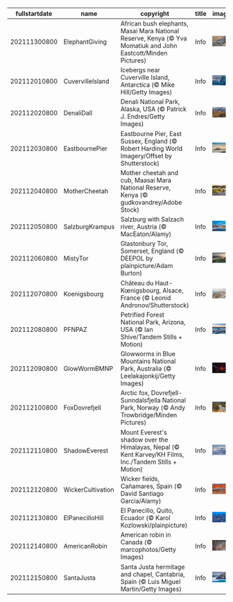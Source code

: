 |fullstartdate|name|copyright|title|image|
|--|--|--|--|--|
202111300800|ElephantGiving|African bush elephants, Masai Mara National Reserve, Kenya (© Yva Momatiuk and John Eastcott/Minden Pictures)|Info|![](/en-AU/2021/12/202111300800ElephantGiving.jpg)|
202112010800|CuvervilleIsland|Icebergs near Cuverville Island, Antarctica (© Mike Hill/Getty Images)|Info|![](/en-AU/2021/12/202112010800CuvervilleIsland.jpg)|
202112020800|DenaliDall|Denali National Park, Alaska, USA (© Patrick J. Endres/Getty Images)|Info|![](/en-AU/2021/12/202112020800DenaliDall.jpg)|
202112030800|EastbournePier|Eastbourne Pier, East Sussex, England (© Robert Harding World Imagery/Offset by Shutterstock)|Info|![](/en-AU/2021/12/202112030800EastbournePier.jpg)|
202112040800|MotherCheetah|Mother cheetah and cub, Maasai Mara National Reserve, Kenya (© gudkovandrey/Adobe Stock)|Info|![](/en-AU/2021/12/202112040800MotherCheetah.jpg)|
202112050800|SalzburgKrampus|Salzburg with Salzach river, Austria (© MacEaton/Alamy)|Info|![](/en-AU/2021/12/202112050800SalzburgKrampus.jpg)|
202112060800|MistyTor|Glastonbury Tor, Somerset, England (© DEEPOL by plainpicture/Adam Burton)|Info|![](/en-AU/2021/12/202112060800MistyTor.jpg)|
202112070800|Koenigsbourg|Château du Haut-Kœnigsbourg, Alsace, France (© Leonid Andronov/Shutterstock)|Info|![](/en-AU/2021/12/202112070800Koenigsbourg.jpg)|
202112080800|PFNPAZ|Petrified Forest National Park, Arizona, USA (© Ian Shive/Tandem Stills + Motion)|Info|![](/en-AU/2021/12/202112080800PFNPAZ.jpg)|
202112090800|GlowWormBMNP|Glowworms in Blue Mountains National Park, Australia (© Leelakajonkij/Getty Images)|Info|![](/en-AU/2021/12/202112090800GlowWormBMNP.jpg)|
202112100800|FoxDovrefjell|Arctic fox, Dovrefjell-Sunndalsfjella National Park, Norway (© Andy Trowbridge/Minden Pictures)|Info|![](/en-AU/2021/12/202112100800FoxDovrefjell.jpg)|
202112110800|ShadowEverest|Mount Everest's shadow over the Himalayas, Nepal (© Kent Karvey/KH Films, Inc./Tandem Stills + Motion)|Info|![](/en-AU/2021/12/202112110800ShadowEverest.jpg)|
202112120800|WickerCultivation|Wicker fields, Cañamares, Spain (© David Santiago Garcia/Alamy)|Info|![](/en-AU/2021/12/202112120800WickerCultivation.jpg)|
202112130800|ElPanecilloHill|El Panecillo, Quito, Ecuador (© Karol Kozlowski/plainpicture)|Info|![](/en-AU/2021/12/202112130800ElPanecilloHill.jpg)|
202112140800|AmericanRobin|American robin in Canada (© marcophotos/Getty Images)|Info|![](/en-AU/2021/12/202112140800AmericanRobin.jpg)|
202112150800|SantaJusta|Santa Justa hermitage and chapel, Cantabria, Spain (© Luis Miguel Martin/Getty Images)|Info|![](/en-AU/2021/12/202112150800SantaJusta.jpg)|
